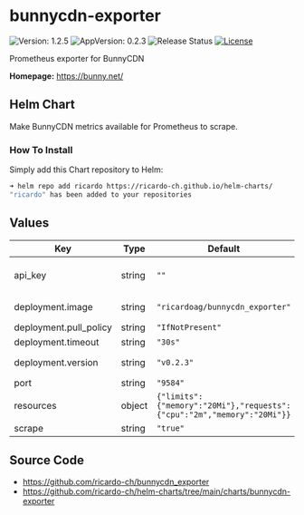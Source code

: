 # bunnycdn-exporter

![Version: 1.2.5](https://img.shields.io/badge/Version-1.2.5-informational?style=flat-square) ![AppVersion: 0.2.3](https://img.shields.io/badge/AppVersion-0.2.3-informational?style=flat-square) ![Release Status](https://github.com/ricardo-ch/helm-charts/workflows/Release%20Charts/badge.svg) [![License](https://img.shields.io/github/license/ricardo-ch/helm-charts)](https://github.com/ricardo-ch/helm-charts/blob/main/LICENSE)

Prometheus exporter for BunnyCDN

**Homepage:** <https://bunny.net/>

## Helm Chart

Make BunnyCDN metrics available for Prometheus to scrape.

### How To Install

Simply add this Chart repository to Helm:

```sh
➜ helm repo add ricardo https://ricardo-ch.github.io/helm-charts/
"ricardo" has been added to your repositories
```

## Values

| Key | Type | Default | Description |
|-----|------|---------|-------------|
| api_key | string | `""` | The BunnyCDN API Key, see https://support.bunny.net/hc/en-us/articles/360012168840 |
| deployment.image | string | `"ricardoag/bunnycdn_exporter"` | BunnyCDN Exporter Container Image |
| deployment.pull_policy | string | `"IfNotPresent"` | Pull Policy |
| deployment.timeout | string | `"30s"` |  |
| deployment.version | string | `"v0.2.3"` | BunnyCDN Exporter Image Version |
| port | string | `"9584"` | Scrape port |
| resources | object | `{"limits":{"memory":"20Mi"},"requests":{"cpu":"2m","memory":"20Mi"}}` | Kubernetes resource limits |
| scrape | string | `"true"` | Scraping enabled? |

## Source Code

* <https://github.com/ricardo-ch/bunnycdn_exporter>
* <https://github.com/ricardo-ch/helm-charts/tree/main/charts/bunnycdn-exporter>
